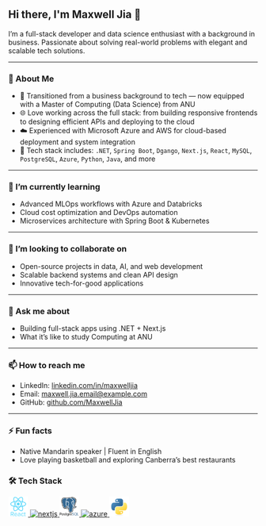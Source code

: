 ## Hi there, I'm Maxwell Jia 👋

I’m a full-stack developer and data science enthusiast with a background in business.
Passionate about solving real-world problems with elegant and scalable tech solutions.

---

### 💼 About Me

- 🔄 Transitioned from a business background to tech — now equipped with a Master of Computing (Data Science) from ANU
- 🌐 Love working across the full stack: from building responsive frontends to designing efficient APIs and deploying to the cloud
- ☁️ Experienced with Microsoft Azure and AWS for cloud-based deployment and system integration
- 🧰 Tech stack includes: `.NET`, `Spring Boot`, `Dgango`, `Next.js`, `React`, `MySQL`, `PostgreSQL`, `Azure`, `Python`, `Java`, and more

---

### 🌱 I’m currently learning
- Advanced MLOps workflows with Azure and Databricks  
- Cloud cost optimization and DevOps automation  
- Microservices architecture with Spring Boot & Kubernetes  

---

### 👯 I’m looking to collaborate on
- Open-source projects in data, AI, and web development  
- Scalable backend systems and clean API design  
- Innovative tech-for-good applications  

---

### 💬 Ask me about
- Building full-stack apps using .NET + Next.js  
- What it’s like to study Computing at ANU

---

### 📫 How to reach me
- LinkedIn: [linkedin.com/in/maxwelljia](https://www.linkedin.com/in/maxwelljia)  
- Email: maxwell.jia.email@example.com  
- GitHub: [github.com/MaxwellJia](https://github.com/MaxwellJia)

---

### ⚡ Fun facts
-  Native Mandarin speaker | Fluent in English  
-  Love playing basketball and exploring Canberra’s best restaurants


### 🛠 Tech Stack

<p align="left">
  <a href="https://reactjs.org/" target="_blank" rel="noreferrer">
    <img src="https://raw.githubusercontent.com/devicons/devicon/master/icons/react/react-original-wordmark.svg" alt="react" width="40" height="40"/>
  </a>
  <a href="https://nextjs.org/" target="_blank" rel="noreferrer">
    <img src="https://cdn.worldvectorlogo.com/logos/nextjs-2.svg" alt="nextjs" width="40" height="40"/>
  </a>
  <a href="https://www.postgresql.org/" target="_blank" rel="noreferrer">
    <img src="https://raw.githubusercontent.com/devicons/devicon/master/icons/postgresql/postgresql-original-wordmark.svg" alt="postgresql" width="40" height="40"/>
  </a>
  <a href="https://azure.microsoft.com/" target="_blank" rel="noreferrer">
    <img src="https://cdn.jsdelivr.net/gh/devicons/devicon/icons/azure/azure-original.svg" alt="azure" width="40" height="40"/>
  </a>
  <a href="https://www.python.org/" target="_blank" rel="noreferrer">
    <img src="https://raw.githubusercontent.com/devicons/devicon/master/icons/python/python-original.svg" alt="python" width="40" height="40"/>
  </a>
</p>


